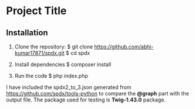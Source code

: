 # Project Title

## Installation

1. Clone the repository:
$ git clone https://github.com/abhi-kumar17871/spdx.git
$ cd spdx

2. Install dependencies
$ composer install

3. Run the code
$ php index.php

I have included the spdx2_to_3.json generated from https://github.com/spdx/tools-python to compare the **@graph** part with the output file. The package used for testing is **Twig-1.43.0** package.

